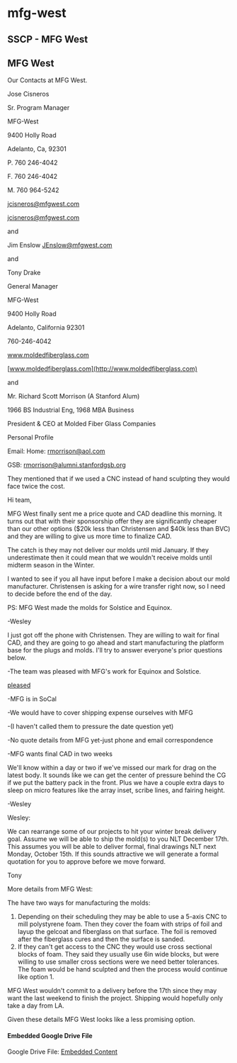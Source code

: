 # mfg-west

## SSCP - MFG West

## MFG West

Our Contacts at MFG West.&#x20;

Jose Cisneros

Sr. Program Manager

MFG-West

9400 Holly Road

Adelanto,  Ca, 92301

P. 760 246-4042

F. 760 246-4042

M. 760 964-5242

jcisneros@mfgwest.com

[jcisneros@mfgwest.com](mailto:jcisneros@mfgwest.com)

and

Jim Enslow JEnslow@mfgwest.com

and&#x20;

Tony Drake

General Manager

MFG-West

9400 Holly Road

Adelanto, California 92301

760-246-4042

www.moldedfiberglass.com

[www.moldedfiberglass.com](http://www.moldedfiberglass.com)

and&#x20;

Mr. Richard Scott Morrison  (A Stanford Alum)

1966 BS Industrial Eng, 1968 MBA Business

President & CEO at Molded Fiber Glass Companies&#x20;

Personal Profile

Email: Home: rmorrison@aol.com&#x20;

GSB: rmorrison@alumni.stanfordgsb.org&#x20;

They mentioned that if we used a CNC instead of hand sculpting they would face twice the cost.&#x20;

Hi team,

MFG West finally sent me a price quote and CAD deadline this morning. It turns out that with their sponsorship offer they are significantly cheaper than our other options ($20k less than Christensen and $40k less than BVC) and they are willing to give us more time to finalize CAD.

The catch is they may not deliver our molds until mid January. If they underestimate then it could mean that we wouldn't receive molds until midterm season in the Winter.

&#x20;

I wanted to see if you all have input before I make a decision about our mold manufacturer. Christensen is asking for a wire transfer right now, so I need to decide before the end of the day.

PS: MFG West made the molds for Solstice and Equinox.

-Wesley

I just got off the phone with Christensen. They are willing to wait for final CAD, and they are going to go ahead and start manufacturing the platform base for the plugs and molds. I'll try to answer everyone's prior questions below.

-The team was pleased with MFG's work for Equinox and Solstice.

[pleased](../../../../../../stanford.edu/testduplicationsscp/home/sscp-2012-2013/composites-2012-2013/molds/)

-MFG is in SoCal

-We would have to cover shipping expense ourselves with MFG

-(I haven't called them to pressure the date question yet)

-No quote details from MFG yet-just phone and email correspondence

-MFG wants final CAD in two weeks

We'll know within a day or two if we've missed our mark for drag on the latest body. It sounds like we can get the center of pressure behind the CG if we put the battery pack in the front. Plus we have a couple extra days to sleep on micro features like the array inset, scribe lines, and fairing height.

-Wesley

Wesley:

&#x20;

We can rearrange some of our projects to hit your winter break delivery goal.  Assume we will be able to ship the mold(s) to you NLT December 17th.    This assumes you will be able to deliver formal, final drawings NLT next Monday, October 15th.  If this sounds attractive we will generate a formal quotation for you to approve before we move forward.&#x20;

&#x20;

Tony

More details from MFG West:

The have two ways for manufacturing the molds:

1. Depending on their scheduling they may be able to use a 5-axis CNC to mill polystyrene foam. Then they cover the foam with strips of foil and layup the gelcoat and fiberglass on that surface. The foil is removed after the fiberglass cures and then the surface is sanded.
2. If they can't get access to the CNC they would use cross sectional blocks of foam. They said they usually use 6in wide blocks, but were willing to use smaller cross sections were we need better tolerances. The foam would be hand sculpted and then the process would continue like option 1.

MFG West wouldn't commit to a delivery before the 17th since they may want the last weekend to finish the project. Shipping would hopefully only take a day from LA.

Given these details MFG West looks like a less promising option.&#x20;

#### Embedded Google Drive File

Google Drive File: [Embedded Content](https://drive.google.com/embeddedfolderview?id=1XcnCvvJOdoshc5aPLfwCxJUU7kkzRntj#list)
